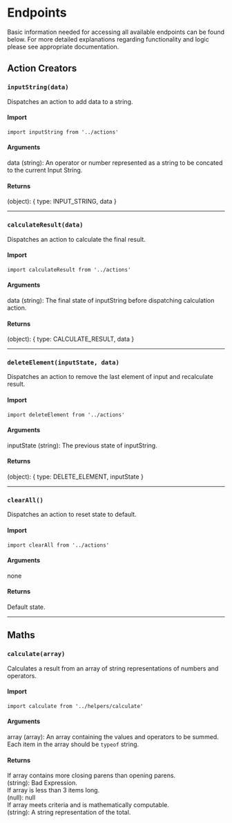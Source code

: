 # Endpoints  
Basic information needed for accessing all available endpoints can be found below. For more detailed explanations regarding functionality and logic please see appropriate documentation.   

## Action Creators
### `inputString(data)`  
Dispatches an action to add data to a string.  
#### Import  
`import inputString from '../actions'`  
#### Arguments  
data (string): An operator or number represented as a string to be concated to the current Input String.  
#### Returns  
(object): { type: INPUT_STRING, data }
___

### `calculateResult(data)`
Dispatches an action to calculate the final result.  
#### Import  
`import calculateResult from '../actions'`  
#### Arguments  
data (string): The final state of inputString before dispatching calculation action.  
#### Returns  
(object): { type: CALCULATE_RESULT, data }
___

### `deleteElement(inputState, data)`
Dispatches an action to remove the last element of input and recalculate result.  
#### Import  
`import deleteElement from '../actions'`  
#### Arguments  
inputState (string): The previous state of inputString.  
#### Returns  
(object): { type: DELETE_ELEMENT, inputState }
___  

### `clearAll()`
Dispatches an action to reset state to default.  
#### Import  
`import clearAll from '../actions'`  
#### Arguments  
none  
#### Returns  
Default state.
___  


## Maths

### `calculate(array)`  

Calculates a result from an array of string representations of numbers and operators.
#### Import
`import calculate from '../helpers/calculate'`
#### Arguments
array (array): An array containing the values and operators to be summed. Each item in the array should be `typeof` string.
#### Returns
If array contains more closing parens than opening parens.   
(string): Bad Expression.  
If array is less than 3 items long.  
(null): null  
If array meets criteria and is mathematically computable.  
(string): A string representation of the total.

